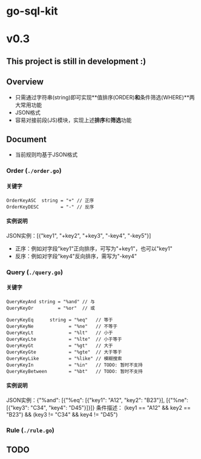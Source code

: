# go-sql-kit

# v0.3

## This project is still in development :)

## Overview

* 只需通过字符串(string)即可实现**值排序(ORDER)**和**条件筛选(WHERE)**两大常用功能
* JSON格式
* 容易对接前段(JS)模块，实现上述**排序**和**筛选**功能

## Document

* 当前规则均基于JSON格式

### Order (`./order.go`)

#### 关键字

```golang
OrderKeyASC  string = "+" // 正序
OrderKeyDESC        = "-" // 反序
```

#### 实例说明

JSON实例：[{"key1", "+key2", "+key3", "-key4", "-key5"}]

* 正序：例如对字段"key1"正向排序，可写为"+key1"，也可以"key1"
* 反序：例如对字段"key4"反向排序，需写为"-key4"

### Query (`./query.go`)

#### 关键字

```golang
QueryKeyAnd string = "%and" // 与
QueryKeyOr         = "%or"  // 或
```

```golang
QueryKeyEq      string = "%eq"   // 等于
QueryKeyNe             = "%ne"   // 不等于
QueryKeyLt             = "%lt"   // 小于
QueryKeyLte            = "%lte"  // 小于等于
QueryKeyGt             = "%gt"   // 大于
QueryKeyGte            = "%gte"  // 大于等于
QueryKeyLike           = "%like" // 模糊搜索
QueryKeyIn             = "%in"   // TODO: 暂时不支持
QueryKeyBetween        = "%bt"   // TODO: 暂时不支持
```

#### 实例说明

JSON实例：{"%and": [{"%eq": [{"key1": "A12", "key2": "B23"}], [{"%ne": [{"key3": "C34", "key4": "D45"}]}]}
条件描述： (key1 == "A12" && key2 == "B23") && (key3 != "C34" && key4 != "D45")

### Rule (`./rule.go`)

## TODO
